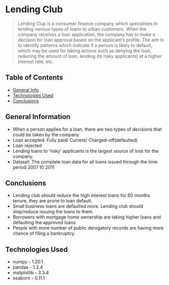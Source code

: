 # Lending Club
> Lending Clup is a consumer finance company which specialises in lending various types of loans to urban customers. When the company receives a loan application, the company has to make a decision for loan approval based on the applicant’s profile. The aim is to identify patterns which indicate if a person is likely to default, which may be used for taking actions such as denying the loan, reducing the amount of loan, lending (to risky applicants) at a higher interest rate, etc.


## Table of Contents
* [General Info](#general-information)
* [Technologies Used](#technologies-used)
* [Conclusions](#conclusions)


## General Information
- When a person applies for a loan, there are two types of decisions that could be taken by the company
- Loan accepted: Fully paid/ Current/ Charged-off(defaulted)
- Loan rejected
- Lending loans to ‘risky’ applicants is the largest source of loss for the company.
- Dataset: The complete loan data for all loans issued through the time period 2007 t0 2011


## Conclusions
- Lending club should reduce the high interest loans for 60 months tenure, they are prone to loan default.
- Small business loans are defaulted more. Lending club should stop/reduce issuing the loans to them.
- Borrowers with mortgage home ownership are taking higher loans and defaulting the approved loans
- People with more number of public derogatory records are having more chance of filing a bankruptcy.


## Technologies Used
- numpy - 1.20.1
- pandas - 1.2.4
- matplotlib - 3.3.4
- seaborn - 0.11.1
